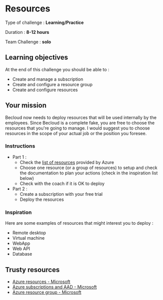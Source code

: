 # Resources

Type of challenge : **Learning/Practice**

Duration : **8-12 hours**

Team Challenge : **solo**

## Learning objectives

At the end of this challenge you should be able to :
- Create and manage a subscription
- Create and configure a resource group
- Create and configure resources

## Your mission

Becloud now needs to deploy resources that will be used internally by the employees.
Since Becloud is a complete fake, you are free to choose the resources that you're going to manage. I would suggest you to choose resources in the scope of your actual job or the position you foresee.

### Instructions
- Part 1 :
    - Check the [list of resources](https://docs.microsoft.com/en-us/azure/?product=featured) provided by Azure
    - Choose one resource (or a group of resources) to setup and check the documentation to plan your actions (check in the inspiration list below)
    - Check with the coach if it is OK to deploy
- Part 2 :
    - Create a subscription with your free trial
    - Deploy the resources

### Inspiration 

Here are some examples of resources that might interest you to deploy :
- Remote desktop
- Virtual machine
- WebApp
- Web API
- Database

## Trusty resources

- [Azure resources - Microsoft](https://docs.microsoft.com/en-us/azure/?product=featured)
- [Azure subscriptions and AAD - Microsoft](https://docs.microsoft.com/en-us/azure/active-directory/fundamentals/active-directory-how-subscriptions-associated-directory)
- [Azure resource group - Microsoft](https://docs.microsoft.com/en-us/azure/azure-resource-manager/management/manage-resource-groups-portal)
